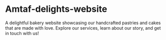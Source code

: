 # Amtaf-delights-website
A delightful bakery website showcasing our handcrafted pastries and cakes that are made with love. Explore our services, learn about our story, and get in touch with us!
